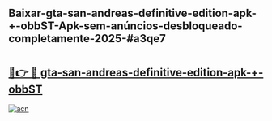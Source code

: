 ## Baixar-gta-san-andreas-definitive-edition-apk-+-obbST-Apk-sem-anúncios-desbloqueado-completamente-2025-#a3qe7

# <h2><a href="https://ainizakaria.my?title=gta-san-andreas-definitive-edition-apk-+-obbST&ref=20M">🔗👉 🔴 gta-san-andreas-definitive-edition-apk-+-obbST</a></h2>

[![acn](https://github.com/user-attachments/assets/0f9c940e-d8b0-45ae-aac7-cd30a18b3e1c)](https://ainizakaria.my?title=gta-san-andreas-definitive-edition-apk-+-obbST&ref=20M)

